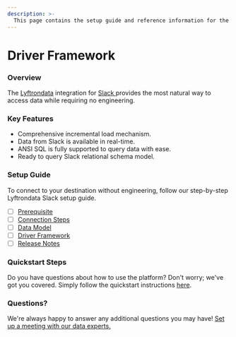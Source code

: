 ```yaml
---
description: >-
  This page contains the setup guide and reference information for the Slack source connector.
---
```


# Driver Framework

### Overview

The [Lyftrondata](https://www.lyftrondata.com/) integration for [Slack](https://www.lyftrondata.com/integration/slack/)[ ](https://www.lyftrondata.com/integration/slack/)provides the most natural way to access data while requiring no engineering.

### Key Features

* Comprehensive incremental load mechanism.
* Data from Slack is available in real-time.&#x20;
* ANSI SQL is fully supported to query data with ease.
* Ready to query Slack relational schema model.

### Setup Guide

To connect to your destination without engineering, follow our step-by-step Lyftrondata Slack setup guide.

* [ ] [Prerequisite](../../marketing-analytics/slack/prerequisite.md)
* [ ] [Connection Steps](../../marketing-analytics/slack/connection-steps.md)
* [ ] [Data Model](../../marketing-analytics/slack/data-model/)
* [ ] [Driver Framework](../../marketing-analytics/slack/driver-framework/)
* [ ] [Release Notes](../../marketing-analytics/slack/release-notes.md)

### Quickstart Steps

Do you have questions about how to use the platform? Don't worry; we've got you covered. Simply follow the quickstart instructions [here](../../../quickstart-steps.md).

### Questions? <a href="#questions" id="questions"></a>

We're always happy to answer any additional questions you may have! [Set up a meeting with our data experts.](https://www.lyftrondata.com/book-a-meeting/)


